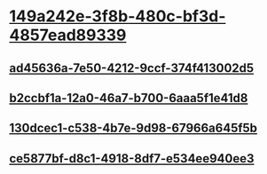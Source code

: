 # [149a242e-3f8b-480c-bf3d-4857ead89339](TocOutOfQuery)
## [ad45636a-7e50-4212-9ccf-374f413002d5](TocOutOfQuery)
## [b2ccbf1a-12a0-46a7-b700-6aaa5f1e41d8](TocOutOfQuery)
## [130dcec1-c538-4b7e-9d98-67966a645f5b](TocOutOfQuery)
## [ce5877bf-d8c1-4918-8df7-e534ee940ee3](TocOutOfQuery)
